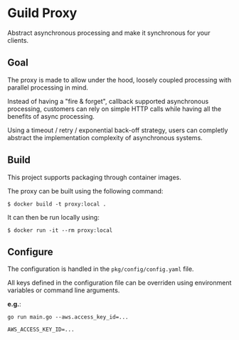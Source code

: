 # Guild Proxy

Abstract asynchronous processing and make it synchronous for your clients.

## Goal

The proxy is made to allow under the hood, loosely coupled processing with parallel processing in mind.

Instead of having a "fire & forget", callback supported asynchronous processing, customers can rely on simple HTTP calls while having all the benefits of async processing.

Using a timeout / retry / exponential back-off strategy, users can completly abstract the implementation complexity of asynchronous systems.

## Build

This project supports packaging through container images.

The proxy can be built using the following command:

```console
$ docker build -t proxy:local .
```

It can then be run locally using:
```console
$ docker run -it --rm proxy:local
```

## Configure

The configuration is handled in the `pkg/config/config.yaml` file. 

All keys defined in the configuration file can be overriden using environment variables or command line arguments.

**e.g.**:

```console
go run main.go --aws.access_key_id=...
```

```env
AWS_ACCESS_KEY_ID=...
```